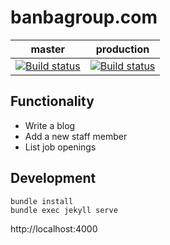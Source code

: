 # banbagroup.com

master|production
------|----------	
[![Build status](https://badge.buildkite.com/3b3c58cd355d1b10e7f69f2d573b37f891e336b7d1edbd3b5f.svg?branch=master)](https://buildkite.com/banba-group/banbagroup-dot-com)|[![Build status](https://badge.buildkite.com/3b3c58cd355d1b10e7f69f2d573b37f891e336b7d1edbd3b5f.svg?branch=production)](https://buildkite.com/banba-group/banbagroup-dot-com)


## Functionality
* Write a blog
* Add a new staff member
* List job openings

## Development
```
bundle install
bundle exec jekyll serve
```

http://localhost:4000

